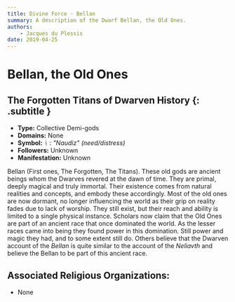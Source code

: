 ```yaml
---
title: Divine Force - Bellan
summary: A description of the Dwarf Bellan, the Old Ones.
authors:
    - Jacques du Plessis
date: 2019-04-25
---
```

# Bellan, the Old Ones
## The Forgotten Titans of Dwarven History {: .subtitle }

* **Type:** Collective Demi-gods
* **Domains:** None
* **Symbol:** ᚾ : _"Naudiz" (need/distress)_
* **Followers:** Unknown
* **Manifestation:** Unknown

Bellan (First ones, The Forgotten, The Titans).
These old gods are ancient beings whom the Dwarves revered at the dawn of time.  They are primal, deeply magical and truly immortal.  Their existence comes from natural realities and concepts, and embody these accordingly.  Most of the old ones are now dormant, no longer influencing the world as their grip on reality fades due to lack of worship.  They still exist, but their reach and ability is limited to a single physical instance.  Scholars now claim that the Old Ones are part of an ancient race that once dominated the world.  As the lesser races came into being they found power in this domination.  Still power and magic they had, and to some extent still do.  Others believe that the Dwarven account of the _Bellan_ is quite similar to the account of the _Neliavth_ and believe the Bellan to be part of this ancient race.

## Associated Religious Organizations:
* None